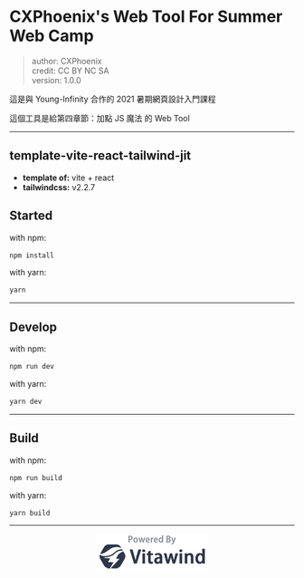 CXPhoenix's Web Tool For Summer Web Camp
===

> author: CXPhoenix\
> credit: CC BY NC SA\
> version: 1.0.0

這是與 Young-Infinity 合作的 2021 暑期網頁設計入門課程

這個工具是給第四章節：加點 JS 魔法 的 Web Tool

---

## template-vite-react-tailwind-jit

- **template of:** vite + react
- **tailwindcss:** v2.2.7

## Started
with npm:
```bash
npm install
```
with yarn:
```bash
yarn
```

---
## Develop
with npm:
```bash
npm run dev
```
with yarn:
```bash
yarn dev
```

---
## Build
with npm:
```bash
npm run build
```
with yarn:
```bash
yarn build
```

---
<p align="center">
<img src="./powered-by-vitawind-bright.png">
</p>